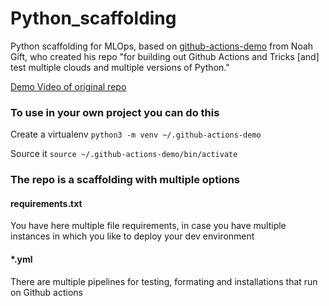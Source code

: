 # Python_scaffolding
Python scaffolding for MLOps, based on [github-actions-demo](https://github.com/noahgift/github-actions-demo) from Noah Gift, 
who created his repo "for building out Github Actions and Tricks [and] test multiple clouds and multiple versions of Python."

[Demo Video of original repo](https://www.youtube.com/watch?v=4gbUYOgALik)

### To use in your own project you can do this

Create a virtualenv
```python3 -m venv ~/.github-actions-demo```

Source it
```source ~/.github-actions-demo/bin/activate```

### The repo is a scaffolding with multiple options

#### requirements.txt

You have here multiple file requirements, in case you have multiple instances in which you like to deploy your dev environment

#### *.yml

There are multiple pipelines for testing, formating and installations that run on Github actions
